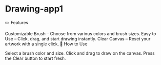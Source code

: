 # Drawing-app1

✏️ Features

Customizable Brush – Choose from various colors and brush sizes.
Easy to Use – Click, drag, and start drawing instantly.
Clear Canvas – Reset your artwork with a single click.
🚀 How to Use

Select a brush color and size.
Click and drag to draw on the canvas.
Press the Clear button to start fresh.
